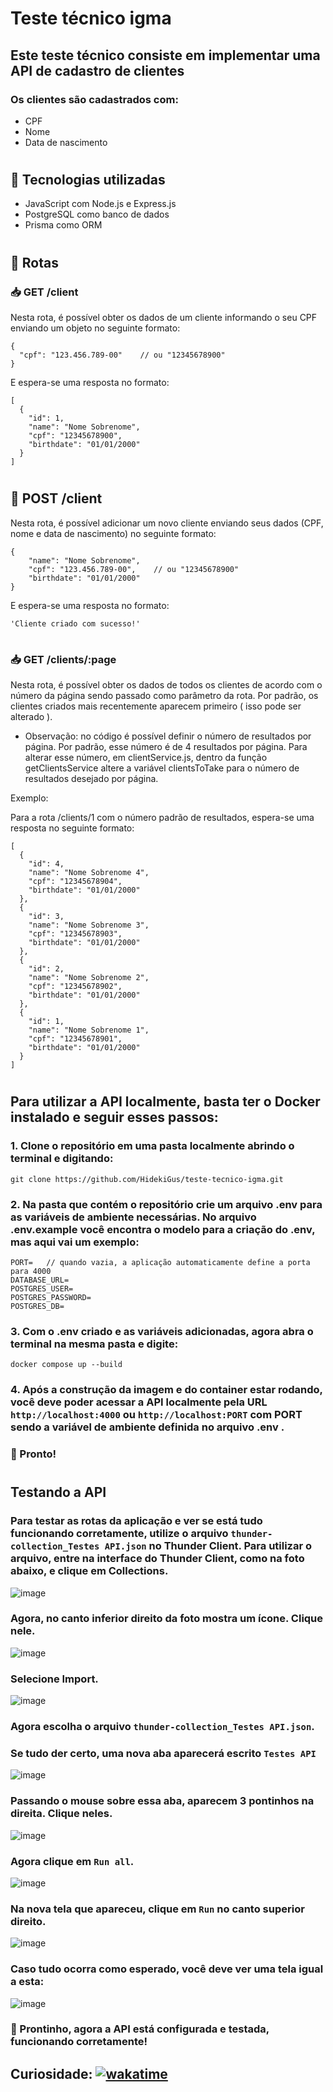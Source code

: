 # Teste técnico igma

## Este teste técnico consiste em implementar uma API de cadastro de clientes

### Os clientes são cadastrados com:

- CPF
- Nome
- Data de nascimento

#

## 🧰 Tecnologias utilizadas

- JavaScript com Node.js e Express.js
- PostgreSQL como banco de dados
- Prisma como ORM

#

## 🚦 Rotas

### 📥 GET /client

Nesta rota, é possível obter os dados de um cliente informando o seu CPF enviando um objeto no seguinte formato:

```
{
  "cpf": "123.456.789-00"    // ou "12345678900"
}
```

E espera-se uma resposta no formato:

```
[
  {
    "id": 1,
    "name": "Nome Sobrenome",
    "cpf": "12345678900",
    "birthdate": "01/01/2000"
  }
]
```

#

## 📮 POST /client

Nesta rota, é possível adicionar um novo cliente enviando seus dados (CPF, nome e data de nascimento) no seguinte formato:

```
{
    "name": "Nome Sobrenome",
    "cpf": "123.456.789-00",    // ou "12345678900"
    "birthdate": "01/01/2000"
}
```

E espera-se uma resposta no formato:

```
'Cliente criado com sucesso!'
```

#

### 📥 GET /clients/:page

Nesta rota, é possível obter os dados de todos os clientes de acordo com o número da página sendo passado como parâmetro da rota. Por padrão, os clientes criados mais recentemente aparecem primeiro ( isso pode ser alterado ).

- Observação: no código é possível definir o número de resultados por página. Por padrão, esse número é de 4 resultados por página. Para alterar esse número, em clientService.js, dentro da função getClientsService altere a variável clientsToTake para o número de resultados desejado por página.

Exemplo:

Para a rota /clients/1 com o número padrão de resultados, espera-se uma resposta no seguinte formato:

```
[
  {
    "id": 4,
    "name": "Nome Sobrenome 4",
    "cpf": "12345678904",
    "birthdate": "01/01/2000"
  },
  {
    "id": 3,
    "name": "Nome Sobrenome 3",
    "cpf": "12345678903",
    "birthdate": "01/01/2000"
  },
  {
    "id": 2,
    "name": "Nome Sobrenome 2",
    "cpf": "12345678902",
    "birthdate": "01/01/2000"
  },
  {
    "id": 1,
    "name": "Nome Sobrenome 1",
    "cpf": "12345678901",
    "birthdate": "01/01/2000"
  }
]
```

#

## Para utilizar a API localmente, basta ter o Docker instalado e seguir esses passos:

### 1. Clone o repositório em uma pasta localmente abrindo o terminal e digitando:

```
git clone https://github.com/HidekiGus/teste-tecnico-igma.git
```

### 2. Na pasta que contém o repositório crie um arquivo .env para as variáveis de ambiente necessárias. No arquivo .env.example você encontra o modelo para a criação do .env, mas aqui vai um exemplo:

```
PORT=   // quando vazia, a aplicação automaticamente define a porta para 4000
DATABASE_URL=
POSTGRES_USER=
POSTGRES_PASSWORD=
POSTGRES_DB=
```

### 3. Com o .env criado e as variáveis adicionadas, agora abra o terminal na mesma pasta e digite:

```
docker compose up --build
```

### 4. Após a construção da imagem e do container estar rodando, você deve poder acessar a API localmente pela URL `http://localhost:4000` ou `http://localhost:PORT` com PORT sendo a variável de ambiente definida no arquivo .env .

### 🎉 Pronto!

#

## Testando a API

### Para testar as rotas da aplicação e ver se está tudo funcionando corretamente, utilize o arquivo `thunder-collection_Testes API.json` no Thunder Client. Para utilizar o arquivo, entre na interface do Thunder Client, como na foto abaixo, e clique em Collections.

![image](https://user-images.githubusercontent.com/40206355/217053580-5f419fab-dae9-4f5f-b65a-c83395e6901a.png)

### Agora, no canto inferior direito da foto mostra um ícone. Clique nele.

![image](https://user-images.githubusercontent.com/40206355/217053806-e9f736aa-5650-45e5-b494-5c419fe0f11c.png)

### Selecione Import.

![image](https://user-images.githubusercontent.com/40206355/217053886-ce9f0181-030f-4ed7-a42e-46b8e989be17.png)

### Agora escolha o arquivo `thunder-collection_Testes API.json`.

### Se tudo der certo, uma nova aba aparecerá escrito `Testes API`

![image](https://user-images.githubusercontent.com/40206355/217054105-9ec9ea6d-6765-4c46-aeec-fbd035431752.png)

### Passando o mouse sobre essa aba, aparecem 3 pontinhos na direita. Clique neles.

![image](https://user-images.githubusercontent.com/40206355/217054239-f9bc6b5a-c108-440e-892b-1bca83ed09f0.png)

### Agora clique em `Run all`.

![image](https://user-images.githubusercontent.com/40206355/217054316-1d29d826-59c3-4cf0-b586-f8c482ff0111.png)

### Na nova tela que apareceu, clique em `Run` no canto superior direito.

![image](https://user-images.githubusercontent.com/40206355/217054464-8a4ae5f6-ddc4-4771-ad13-4cae24a91690.png)

### Caso tudo ocorra como esperado, você deve ver uma tela igual a esta:

![image](https://user-images.githubusercontent.com/40206355/217054559-ebd7a1fa-6142-49d3-bb88-8b542b274def.png)

### 🎉 Prontinho, agora a API está configurada e testada, funcionando corretamente!

## Curiosidade: [![wakatime](https://wakatime.com/badge/user/0e755f10-7f5f-49f6-8a24-87ba279bf946/project/2e20325c-c703-4430-bf8d-72b8673f53fb.svg)](https://wakatime.com/badge/user/0e755f10-7f5f-49f6-8a24-87ba279bf946/project/2e20325c-c703-4430-bf8d-72b8673f53fb)
